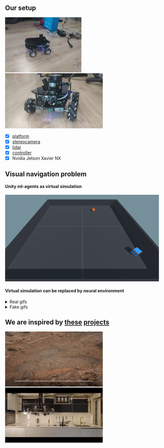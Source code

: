 ## Our setup 

![](demo/robot_demo_1.gif)
![](demo/robot_final.gif)

- [x] [platform](https://aliexpress.ru/item/4000153063891.html)
- [x] [stereocamera](https://aliexpress.ru/item/4001343564945.html)
- [x] [lidar](https://aliexpress.ru/item/32895330424.html)
- [x] [controller](https://aliexpress.ru/item/4000910474677.html)
- [x] Nvidia Jetson Xavier NX

## Visual navigation problem

#### Unity ml-agents as virtual simulation

![runs](./unity_env/v2/Images/RoboDriverTop.gif)

#### Virtual simulation can be replaced by neural environment

<details>
  <summary>Real gifs </summary>
  
  Recorded with camera:
  
  ![](demo/real1.gif)
  ![](demo/real2.gif)
</details>

<details>
  <summary>Fake gifs</summary>
  
  Generated with neural environment based on [this approach](https://github.com/Laggg/neural_env_surviv)):
  
  ![](demo/test1.gif)
  ![](demo/test2.gif)
  ![](demo/test3.gif)
  ![](demo/test4.gif)
</details>

## We are inspired by [these](https://www.youtube.com/watch?v=Y75adTBkh2w) [projects](https://www.youtube.com/watch?v=AIrH01N9AsE)

![](demo/inspiration2.gif)
![](demo/inspiration3.gif)
